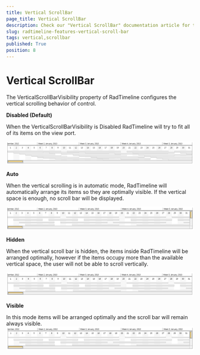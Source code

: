 ```yaml
---
title: Vertical ScrollBar
page_title: Vertical ScrollBar
description: Check our "Vertical ScrollBar" documentation article for the RadTimeline WPF control.
slug: radtimeline-features-vertical-scroll-bar
tags: vertical,scrollbar
published: True
position: 8
---
```


# Vertical ScrollBar

The VerticalScrollBarVisibility property of RadTimeline configures the vertical scrolling behavior of control.

__Disabled (Default)__

When the VerticalScrollBarVisibility is Disabled RadTimeline will try to fit all of its items on the view port. 

![Rad Timeline-Features-Vertical Scroll Bar Visibility-Disabled](images/RadTimeline-Features-VerticalScrollBarVisibility-Disabled.png)

__Auto__

When the vertical scrolling is in automatic mode, RadTimeline will automatically arrange its items so they are optimally visible. If the vertical space is enough, no scroll bar will be displayed.

![Rad Timeline-Features-Vertical Scroll Bar Visibility-Auto](images/RadTimeline-Features-VerticalScrollBarVisibility-Auto.png)

__Hidden__

When the vertical scroll bar is hidden, the items inside RadTimeline will be arranged optimally, however if the items occupy more than the available vertical space, the user will not be able to scroll vertically.

![Rad Timeline-Features-Vertical Scroll Bar Visibility-Hidden](images/RadTimeline-Features-VerticalScrollBarVisibility-Hidden.png)

__Visible__

In this mode items will be arranged optimally and the scroll bar will remain always visible.
![Rad Timeline-Features-Vertical Scroll Bar Visibility-Visible](images/RadTimeline-Features-VerticalScrollBarVisibility-Visible.png)